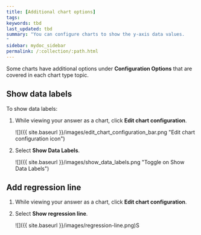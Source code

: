 ```yaml
---
title: [Additional chart options]
tags:
keywords: tbd
last_updated: tbd
summary: "You can configure charts to show the y-axis data values.
"
sidebar: mydoc_sidebar
permalink: /:collection/:path.html
---
```

Some charts have additional options under **Configuration Options** that are covered in each chart type topic.


## Show data labels

To show data labels:

1. While viewing your answer as a chart, click **Edit chart configuration**.

     ![]({{ site.baseurl }}/images/edit_chart_configuration_bar.png "Edit chart configuration icon")

2. Select **Show Data Labels**.

     ![]({{ site.baseurl }}/images/show_data_labels.png "Toggle on Show Data Labels")

## Add regression line

1. While viewing your answer as a chart, click **Edit chart configuration**.
2. Select **Show regression line**.

     ![]({{ site.baseurl }}/images/regression-line.png)S
